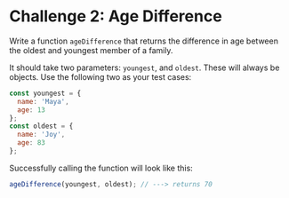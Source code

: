 # Challenge 2: Age Difference

Write a function `ageDifference` that returns the difference in age between the oldest and youngest member of a family.

It should take two parameters: `youngest`, and `oldest`. These will always be objects. Use the following two as your test cases:

```js
const youngest = {
  name: 'Maya',
  age: 13
};
const oldest = {
  name: 'Joy',
  age: 83
};
```

Successfully calling the function will look like this:

```js
ageDifference(youngest, oldest); // ---> returns 70
```
